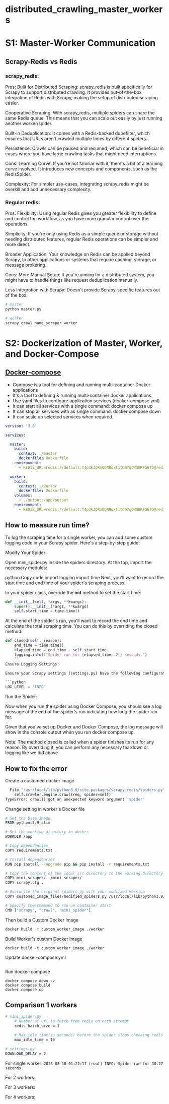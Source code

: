 # distributed_crawling_master_workers

# S1: Master-Worker Communication
## Scrapy-Redis vs Redis
### scrapy_redis:

Pros:
Built for Distributed Scraping: scrapy_redis is built specifically for Scrapy to support distributed crawling. It provides out-of-the-box integration of Redis with Scrapy, making the setup of distributed scraping easier.

Cooperative Scraping: With scrapy_redis, multiple spiders can share the same Redis queue. This means that you can scale out easily by just running another worker/spider.

Built-in Deduplication: It comes with a Redis-backed dupefilter, which ensures that URLs aren't crawled multiple times by different spiders.

Persistence: Crawls can be paused and resumed, which can be beneficial in cases where you have large crawling tasks that might need interruptions.

Cons:
Learning Curve: If you're not familiar with it, there's a bit of a learning curve involved. It introduces new concepts and components, such as the RedisSpider.

Complexity: For simpler use-cases, integrating scrapy_redis might be overkill and add unnecessary complexity.

### Regular redis:
Pros:
Flexibility: Using regular Redis gives you greater flexibility to define and control the workflow, as you have more granular control over the operations.

Simplicity: If you're only using Redis as a simple queue or storage without needing distributed features, regular Redis operations can be simpler and more direct.

Broader Application: Your knowledge on Redis can be applied beyond Scrapy, to other applications or systems that require caching, storage, or message brokering.

Cons:
More Manual Setup: If you're aiming for a distributed system, you might have to handle things like request deduplication manually.

Less Integration with Scrapy: Doesn't provide Scrapy-specific features out of the box.

```sh
# master
python master.py

# worker
scrapy crawl name_scraper_worker
```

# S2: Dockerization of Master, Worker, and Docker-Compose

## [Docker-compose](https://www.youtube.com/watch?v=DM65_JyGxCo&ab_channel=NetworkChuck)
- Compose is a tool for defining and running multi-container Docker applications
- It's a tool to defining & running multi-container docker applications
- Use yaml files to configure application services (docker-compose.yml)
- It can start all services with a single command: docker compose up
- It can stop all services with as single command: docker compose down
- It can scale up selected services when required.
```yml
version: '3.8'

services:

  master:
    build:
      context: ./master
      dockerfile: Dockerfile
    environment:
      - REDIS_URL=redis://default:T4p3kJQRmQDNRqxt1tG97qQWGKRFG6fQ@redis-12469.c81.us-east-1-2.ec2.cloud.redislabs.com:12469

  worker:
    build:
      context: ./worker
      dockerfile: Dockerfile
    volumes:
      - ./output:/app/output
    environment:
      - REDIS_URL=redis://default:T4p3kJQRmQDNRqxt1tG97qQWGKRFG6fQ@redis-12469.c81.us-east-1-2.ec2.cloud.redislabs.com:12469
```

## How to measure run time?
To log the scraping time for a single worker, you can add some custom logging code in your Scrapy spider. Here's a step-by-step guide:

Modify Your Spider:

Open mini_spider.py inside the spiders directory. At the top, import the necessary modules:

python
Copy code
import logging
import time
Next, you'll want to record the start time and end time of your spider's scraping process.

In your spider class, override the __init__ method to set the start time:

```python
def __init__(self, *args, **kwargs):
    super().__init__(*args, **kwargs)
    self.start_time = time.time()
```

At the end of the spider's run, you'll want to record the end time and calculate the total scraping time. You can do this by overriding the closed method:

```python
def closed(self, reason):
    end_time = time.time()
    elapsed_time = end_time - self.start_time
    logging.info(f"Spider ran for {elapsed_time:.2f} seconds.")
    ```
Ensure Logging Settings:

Ensure your Scrapy settings (settings.py) have the following configurations to show the log message:

```python
LOG_LEVEL = 'INFO'
```

Run the Spider:

Now when you run the spider using Docker Compose, you should see a log message at the end of the spider's run indicating how long the spider ran for.

Given that you've set up Docker and Docker Compose, the log message will show in the console output when you run docker compose up.

Note: The method closed is called when a spider finishes its run for any reason. By overriding it, you can perform any necessary teardown or logging like we did above

## How to fix the error
Create a customed docker image

```sh
  File "/usr/local/lib/python3.9/site-packages/scrapy_redis/spiders.py", line 197, in schedule_next_requests
    self.crawler.engine.crawl(req, spider=self)
TypeError: crawl() got an unexpected keyword argument 'spider'
```

Change setting in worker's Docker file
```sh
# Set the base image
FROM python:3.9-slim

# Set the working directory in docker
WORKDIR /app

# Copy dependencies
COPY requirements.txt .

# Install dependencies
RUN pip install --upgrade pip && pip install -r requirements.txt

# Copy the content of the local src directory to the working directory
COPY mini_scraper/ ./mini_scraper/
COPY scrapy.cfg .

# Overwrite the original spiders.py with your modified version
COPY customed_image_files/modified_spiders.py /usr/local/lib/python3.9/site-packages/scrapy_redis/spiders.py

# Specify the command to run on container start
CMD ["scrapy", "crawl", "mini_spider"]
```

Then build a Custom Docker Image
```sh
docker build -t custom_worker_image ./worker
```

Build Worker's custom Docker Image
```
docker build -t custom_worker_image ./worker
```

Update docker-compose.yml
```

```

Run docker-compose
```
docker compose down -v
docker compose build
docker compose up
```

## Comparison 1 workers
```sh
# mini_spider.py
    # Number of url to fetch from redis on each attempt
    redis_batch_size = 1

    # Max idle time(in seconds) before the spider stops checking redis and shuts down
    max_idle_time = 10

# settings.py
DOWNLOAD_DELAY = 2
```

For single worker: `2023-08-18 01:22:17 [root] INFO: Spider ran for 30.27 seconds.`

For 2 workers:

For 3 workers:

For 4 workers: 